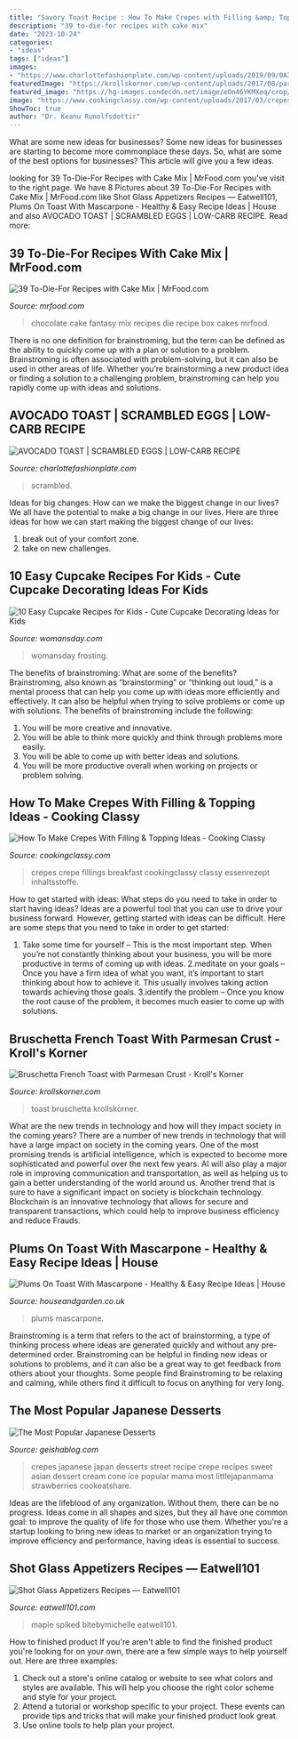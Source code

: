 ```yaml
---
title: "Savory Toast Recipe : How To Make Crepes with Filling &amp; Topping Ideas"
description: "39 to-die-for recipes with cake mix"
date: "2023-10-24"
categories:
- "ideas"
tags: ["ideas"]
images:
- "https://www.charlottefashionplate.com/wp-content/uploads/2019/09/0A3D2787-97FE-450A-88EB-A0E169DA2462-1-e1568072347119.jpg"
featuredImage: "https://krollskorner.com/wp-content/uploads/2017/08/parmfrenchtoast2.jpg"
featured_image: "https://hg-images.condecdn.net/image/eOn46YKMXeq/crop/810/f/Plums-on-toast-with-mascarpone-1-easy-living-19sep13_pr_b.jpg"
image: "https://www.cookingclassy.com/wp-content/uploads/2017/03/crepes-18.jpg"
ShowToc: true
author: "Dr. Keanu Runolfsdottir"
---
```



What are some new ideas for businesses?
Some new ideas for businesses are starting to become more commonplace these days.  So, what are some of the best options for businesses? This article will give you a few ideas.

	

		
looking for 39 To-Die-For Recipes with Cake Mix | MrFood.com you've visit to the right page. We have 8 Pictures about 39 To-Die-For Recipes with Cake Mix | MrFood.com like Shot Glass Appetizers Recipes — Eatwell101, Plums On Toast With Mascarpone - Healthy &amp; Easy Recipe Ideas | House and also AVOCADO TOAST | SCRAMBLED EGGS | LOW-CARB RECIPE. Read more:
		
    
## 39 To-Die-For Recipes With Cake Mix | MrFood.com

<img loading=lazy src="https://irepo.primecp.com/2015/06/224464/Chocolate-Fantasy_ExtraLarge1000_ID-1043255.jpg?v=1043255" onerror="this.onerror=null;this.src='https://tse4.mm.bing.net/th?id=OIP.wtUI6vDMAPu9V6q_J8hONAHaE8&amp;pid=15.1';" alt="39 To-Die-For Recipes with Cake Mix | MrFood.com">

_Source: mrfood.com_

>chocolate cake fantasy mix recipes die recipe box cakes mrfood. 

	

There is no one definition for brainstroming, but the term can be defined as the ability to quickly come up with a plan or solution to a problem. Brainstroming is often associated with problem-solving, but it can also be used in other areas of life. Whether you’re brainstorming a new product idea or finding a solution to a challenging problem, brainstroming can help you rapidly come up with ideas and solutions.

    
## AVOCADO TOAST | SCRAMBLED EGGS | LOW-CARB RECIPE

<img loading=lazy src="https://www.charlottefashionplate.com/wp-content/uploads/2019/09/0A3D2787-97FE-450A-88EB-A0E169DA2462-1-e1568072347119.jpg" onerror="this.onerror=null;this.src='https://tse4.mm.bing.net/th?id=OIP.-RoiMXLh96m4gfsYWB7nkwHaEK&amp;pid=15.1';" alt="AVOCADO TOAST | SCRAMBLED EGGS | LOW-CARB RECIPE">

_Source: charlottefashionplate.com_

>scrambled. 

	

Ideas for big changes: How can we make the biggest change in our lives?
We all have the potential to make a big change in our lives. Here are three ideas for how we can start making the biggest change of our lives:
1. break out of your comfort zone.
2. take on new challenges.

    
## 10 Easy Cupcake Recipes For Kids - Cute Cupcake Decorating Ideas For Kids

<img loading=lazy src="https://hips.hearstapps.com/wdy.h-cdn.co/assets/17/39/1506363545-dirt-cupcakes.jpg?crop=1.0xw:1xh;center,top&amp;resize=768:*" onerror="this.onerror=null;this.src='https://tse3.mm.bing.net/th?id=OIP.wZ9L41MiMBe9noLLSsf5awHaLH&amp;pid=15.1';" alt="10 Easy Cupcake Recipes for Kids - Cute Cupcake Decorating Ideas for Kids">

_Source: womansday.com_

>womansday frosting. 

	

The benefits of brainstroming: What are some of the benefits?
Brainstroming, also known as “brainstorming” or “thinking out loud,” is a mental process that can help you come up with ideas more efficiently and effectively. It can also be helpful when trying to solve problems or come up with solutions. The benefits of brainstroming include the following: 
1. You will be more creative and innovative.
2. You will be able to think more quickly and think through problems more easily.
3. You will be able to come up with better ideas and solutions.
4. You will be more productive overall when working on projects or problem solving.

    
## How To Make Crepes With Filling &amp; Topping Ideas - Cooking Classy

<img loading=lazy src="https://www.cookingclassy.com/wp-content/uploads/2017/03/crepes-18.jpg" onerror="this.onerror=null;this.src='https://tse2.mm.bing.net/th?id=OIP.G0Okvwj3IzyrTXYOFZET9QHaLH&amp;pid=15.1';" alt="How To Make Crepes With Filling &amp; Topping Ideas - Cooking Classy">

_Source: cookingclassy.com_

>crepes crepe fillings breakfast cookingclassy classy essenrezept inhaltsstoffe. 

	

How to get started with ideas: What steps do you need to take in order to start having ideas?
Ideas are a powerful tool that you can use to drive your business forward. However, getting started with ideas can be difficult. Here are some steps that you need to take in order to get started: 
1. Take some time for yourself – This is the most important step. When you’re not constantly thinking about your business, you will be more productive in terms of coming up with ideas. 
2.meditate on your goals – Once you have a firm idea of what you want, it’s important to start thinking about how to achieve it. This usually involves taking action towards achieving those goals. 
3.identify the problem – Once you know the root cause of the problem, it becomes much easier to come up with solutions.

    
## Bruschetta French Toast With Parmesan Crust - Kroll&#039;s Korner

<img loading=lazy src="https://krollskorner.com/wp-content/uploads/2017/08/parmfrenchtoast2.jpg" onerror="this.onerror=null;this.src='https://tse1.mm.bing.net/th?id=OIP.eajskJh2sbcgymzjHECwkAHaLH&amp;pid=15.1';" alt="Bruschetta French Toast with Parmesan Crust - Kroll&#039;s Korner">

_Source: krollskorner.com_

>toast bruschetta krollskorner. 

	

What are the new trends in technology and how will they impact society in the coming years?
There are a number of new trends in technology that will have a large impact on society in the coming years. One of the most promising trends is artificial intelligence, which is expected to become more sophisticated and powerful over the next few years. AI will also play a major role in improving communication and transportation, as well as helping us to gain a better understanding of the world around us. Another trend that is sure to have a significant impact on society is blockchain technology. Blockchain is an innovative technology that allows for secure and transparent transactions, which could help to improve business efficiency and reduce Frauds.

    
## Plums On Toast With Mascarpone - Healthy &amp; Easy Recipe Ideas | House

<img loading=lazy src="https://hg-images.condecdn.net/image/eOn46YKMXeq/crop/810/f/Plums-on-toast-with-mascarpone-1-easy-living-19sep13_pr_b.jpg" onerror="this.onerror=null;this.src='https://tse3.mm.bing.net/th?id=OIP.OH8kRbwlg9ourdKrWW7c0QHaLH&amp;pid=15.1';" alt="Plums On Toast With Mascarpone - Healthy &amp; Easy Recipe Ideas | House">

_Source: houseandgarden.co.uk_

>plums mascarpone. 

	

Brainstroming is a term that refers to the act of brainstorming, a type of thinking process where ideas are generated quickly and without any pre-determined order. Brainstroming can be helpful in finding new ideas or solutions to problems, and it can also be a great way to get feedback from others about your thoughts. Some people find Brainstroming to be relaxing and calming, while others find it difficult to focus on anything for very long.

    
## The Most Popular Japanese Desserts

<img loading=lazy src="http://www.geishablog.com/wp-content/uploads/2013/10/japanese-crepes.jpg" onerror="this.onerror=null;this.src='https://tse2.mm.bing.net/th?id=OIP.jVqJComVf_ikzCD0dpRZbAHaE8&amp;pid=15.1';" alt="The Most Popular Japanese Desserts">

_Source: geishablog.com_

>crepes japanese japan desserts street recipe crepe recipes sweet asian dessert cream cone ice popular mama most littlejapanmama strawberries cookeatshare. 

	

Ideas are the lifeblood of any organization. Without them, there can be no progress. Ideas come in all shapes and sizes, but they all have one common goal: to improve the quality of life for those who use them. Whether you're a startup looking to bring new ideas to market or an organization trying to improve efficiency and performance, having ideas is essential to success.

    
## Shot Glass Appetizers Recipes — Eatwell101

<img loading=lazy src="https://www.eatwell101.com/wp-content/uploads/2014/12/shot-glass-appetizers-ideas.jpg" onerror="this.onerror=null;this.src='https://tse3.mm.bing.net/th?id=OIP.GjzzTpduqtChHWwvaaezFQHaLH&amp;pid=15.1';" alt="Shot Glass Appetizers Recipes — Eatwell101">

_Source: eatwell101.com_

>maple spiked bitebymichelle eatwell101. 

	

How to finished product
If you're aren't able to find the finished product you're looking for on your own, there are a few simple ways to help yourself out. Here are three examples: 
1. Check out a store's online catalog or website to see what colors and styles are available. This will help you choose the right color scheme and style for your project.
2. Attend a tutorial or workshop specific to your project. These events can provide tips and tricks that will make your finished product look great.
3. Use online tools to help plan your project.


